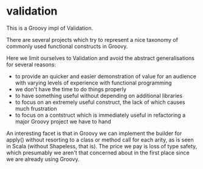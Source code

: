 validation
==========

This is a Groovy impl of Validation.

There are several projects which try to represent a nice taxonomy of commonly used functional constructs in Groovy.

Here we limit ourselves to Validation and avoid the abstract generalisations for several reasons:
- to provide an quicker and easier demonstration of value for an audience with varying levels of experience with functional programming
- we don't have the time to do things properly
- to have something useful without depending on additional libraries
- to focus on an extremely useful construct, the lack of which causes much frustration
- to focus on a contstruct which is immediately useful in refactoring a major Groovy project we have to hand

An interesting facet is that in Groovy we can implement the builder for apply() without resorting to a class or method call for each arity, as is seen in Scala (without Shapeless, that is). The price we pay is loss of type safety, which presumably we aren't that concerned about in the first place since we are already using Groovy.
